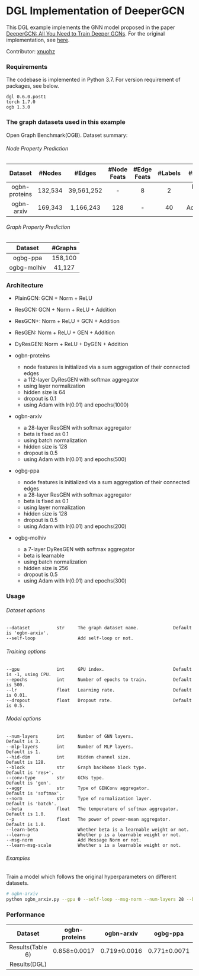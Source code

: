 # DGL Implementation of DeeperGCN

This DGL example implements the GNN model proposed in the paper [DeeperGCN: All You Need to Train Deeper GCNs](https://arxiv.org/abs/1905.00067). For the original implementation, see [here](https://github.com/lightaime/deep_gcns_torch).

Contributor: [xnuohz](https://github.com/xnuohz)

### Requirements
The codebase is implemented in Python 3.7. For version requirement of packages, see below.

```
dgl 0.6.0.post1
torch 1.7.0
ogb 1.3.0
```

### The graph datasets used in this example

Open Graph Benchmark(OGB). Dataset summary:

###### Node Property Prediction

| Dataset | #Nodes | #Edges | #Node Feats | #Edge Feats | #Labels | #Metric |
| :-: | :-: | :-: | :-: | :-: | :-: | :-: |
| ogbn-proteins | 132,534 | 39,561,252 | - | 8 | 2 | ROC-AUC |
| ogbn-arxiv | 169,343 | 1,166,243 | 128 | - | 40 | Accuracy |

###### Graph Property Prediction

| Dataset | #Graphs |
| :-: | :-: |
| ogbg-ppa | 158,100 |
| ogbg-molhiv | 41,127 |

### Architecture

* PlainGCN: GCN + Norm + ReLU
* ResGCN: GCN + Norm + ReLU + Addition
* ResGCN+: Norm + ReLU + GCN + Addition
* ResGEN: Norm + ReLU + GEN + Addition
* DyResGEN: Norm + ReLU + DyGEN + Addition

* ogbn-proteins
  - node features is initialized via a sum aggregation of their connected edges
  - a 112-layer DyResGEN with softmax aggregator
  - using layer normalization
  - hidden size is 64
  - dropout is 0.1
  - using Adam with lr(0.01) and epochs(1000)
* ogbn-arxiv
  - a 28-layer ResGEN with softmax aggregator
  - beta is fixed as 0.1
  - using batch normalization
  - hidden size is 128
  - dropout is 0.5
  - using Adam with lr(0.01) and epochs(500)
* ogbg-ppa
  - node features is initialized via a sum aggregation of their connected edges
  - a 28-layer ResGEN with softmax aggregator
  - beta is fixed as 0.1
  - using layer normalization
  - hidden size is 128
  - dropout is 0.5
  - using Adam with lr(0.01) and epochs(200)
* ogbg-molhiv
  - a 7-layer DyResGEN with softmax aggregator
  - beta is learnable
  - using batch normalization
  - hidden size is 256
  - dropout is 0.5
  - using Adam with lr(0.01) and epochs(300)

### Usage

###### Dataset options
```
--dataset          str     The graph dataset name.             Default is 'ogbn-arxiv'.
--self-loop                Add self-loop or not.               
```

###### Training options
```
--gpu              int     GPU index.                          Default is -1, using CPU.
--epochs           int     Number of epochs to train.          Default is 500.
--lr               float   Learning rate.                      Default is 0.01.
--dropout          float   Dropout rate.                       Default is 0.5.
```

###### Model options
```
--num-layers       int     Number of GNN layers.                      Default is 3.
--mlp-layers       int     Number of MLP layers.                      Default is 1.
--hid-dim          int     Hidden channel size.                       Default is 128.
--block            str     Graph backbone block type.                 Default is 'res+'.
--conv-type        str     GCNs type.                                 Default is 'gen'.
--aggr             str     Type of GENConv aggregator.                Default is 'softmax'.
--norm             str     Type of normalization layer.               Default is 'batch'.
--beta             float   The temperature of softmax aggregator.     Default is 1.0.
--p                float   The power of power-mean aggregator.        Default is 1.0.
--learn-beta               Whether beta is a learnable weight or not.
--learn-p                  Whether p is a learnable weight or not.
--msg-norm                 Add Message Norm or not.
--learn-msg-scale          Whether s is a learnable weight or not.
```

###### Examples

Train a model which follows the original hyperparameters on different datasets.
```bash
# ogbn-arxiv
python ogbn_arxiv.py --gpu 0 --self-loop --msg-norm --num-layers 28 --block res+ --aggr softmax --beta 0.1
```

### Performance

| Dataset | ogbn-proteins | ogbn-arxiv | ogbg-ppa | ogbg-molhiv |
| :-: | :-: | :-: | :-: | :-: |
| Results(Table 6) | 0.858±0.0017 | 0.719±0.0016 | 0.771±0.0071 | 0.786±0.0117 |
| Results(DGL) |  |  |  |
